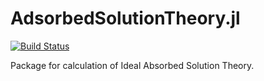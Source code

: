 # AdsorbedSolutionTheory.jl

[![Build Status](https://github.com/longemen3000/AdsorbedSolutionTheory.jl/actions/workflows/CI.yml/badge.svg?branch=main)](https://github.com/longemen3000/AdsorbedSolutionTheory.jl/actions/workflows/CI.yml?query=branch%3Amain)

Package for calculation of Ideal Absorbed Solution Theory.

#
